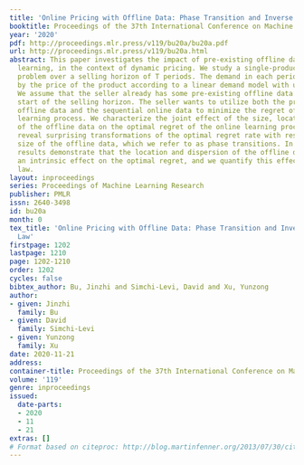 ```yaml
---
title: 'Online Pricing with Offline Data: Phase Transition and Inverse Square Law'
booktitle: Proceedings of the 37th International Conference on Machine Learning
year: '2020'
pdf: http://proceedings.mlr.press/v119/bu20a/bu20a.pdf
url: http://proceedings.mlr.press/v119/bu20a.html
abstract: This paper investigates the impact of pre-existing offline data on online
  learning, in the context of dynamic pricing. We study a single-product dynamic pricing
  problem over a selling horizon of T periods. The demand in each period is determined
  by the price of the product according to a linear demand model with unknown parameters.
  We assume that the seller already has some pre-existing offline data before the
  start of the selling horizon. The seller wants to utilize both the pre-existing
  offline data and the sequential online data to minimize the regret of the online
  learning process. We characterize the joint effect of the size, location and dispersion
  of the offline data on the optimal regret of the online learning process. Our results
  reveal surprising transformations of the optimal regret rate with respect to the
  size of the offline data, which we refer to as phase transitions. In addition, our
  results demonstrate that the location and dispersion of the offline data also have
  an intrinsic effect on the optimal regret, and we quantify this effect via the inverse-square
  law.
layout: inproceedings
series: Proceedings of Machine Learning Research
publisher: PMLR
issn: 2640-3498
id: bu20a
month: 0
tex_title: 'Online Pricing with Offline Data: Phase Transition and Inverse Square
  Law'
firstpage: 1202
lastpage: 1210
page: 1202-1210
order: 1202
cycles: false
bibtex_author: Bu, Jinzhi and Simchi-Levi, David and Xu, Yunzong
author:
- given: Jinzhi
  family: Bu
- given: David
  family: Simchi-Levi
- given: Yunzong
  family: Xu
date: 2020-11-21
address: 
container-title: Proceedings of the 37th International Conference on Machine Learning
volume: '119'
genre: inproceedings
issued:
  date-parts:
  - 2020
  - 11
  - 21
extras: []
# Format based on citeproc: http://blog.martinfenner.org/2013/07/30/citeproc-yaml-for-bibliographies/
---
```

